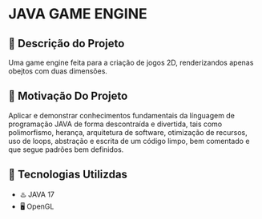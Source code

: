 # JAVA GAME ENGINE

## 📘 Descrição do Projeto
Uma game engine feita para a criação de jogos 2D, renderizandos apenas obejtos com duas dimensões.

## 👾 Motivação Do Projeto
Aplicar e demonstrar conhecimentos fundamentais da línguagem de programação JAVA de forma descontraída e divertida, tais como polimorfismo, herança, arquitetura de software, otimização de recursos, uso de loops, abstração e escrita de um código limpo, bem comentado e que segue padrões bem definidos.

## 🚀 Tecnologias Utilizdas
  - ♨️ JAVA 17
  - 🖥️ OpenGL
